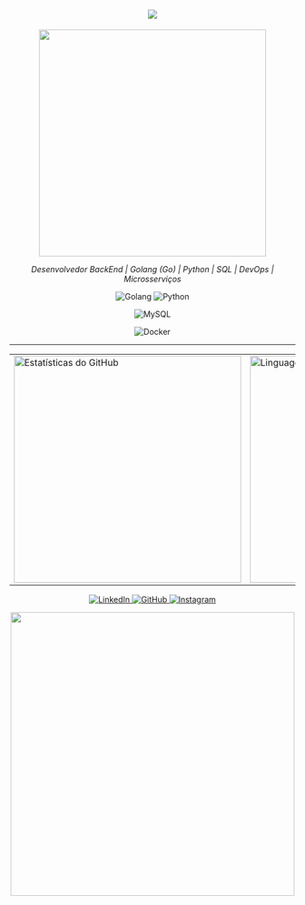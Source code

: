 <h1 align="center">
    <img src="https://readme-typing-svg.demolab.com?font=Knewave&size=28&duration=2500&pause=400&color=00FF00&center=true&vCenter=true&width=600&lines=Hello+world!;Vin%C3%ADcius+from+Brazil">
</h1>

<p align="center">
    <img src="https://media1.giphy.com/media/v1.Y2lkPTc5MGI3NjExeDJta3Ayd2NhMG5iemg0d2JnY2g5bXVkanNwazJiOXB4NDJsY2hwYSZlcD12MV9pbnRlcm5hbF9naWZfYnlfaWQmY3Q9Zw/LZ3u3BeP3pjTDqYaqc/giphy.gif" width="400" />
</p>

<p align="center">
    <em>Desenvolvedor BackEnd | Golang (Go) | Python | SQL | DevOps | Microsserviços </em>
</p>



<p align="center">
    <img alt="Golang" src="https://img.shields.io/badge/Go-00ADD8?style=for-the-badge&logo=go&logoColor=white"/>
    <img alt="Python" src="https://img.shields.io/badge/Python-3776AB?style=for-the-badge&logo=python&logoColor=white"/>

</p>

<p align="center">
    <img alt="MySQL" src="https://img.shields.io/badge/MySQL-4479A1?style=for-the-badge&logo=mysql&logoColor=white"/>
</p>

<p align="center">
    <img alt="Docker" src="https://img.shields.io/badge/Docker-2496ED?style=for-the-badge&logo=docker&logoColor=white"/>
</p>

---

<table align="center">
    <tr>
        <td>
            <img src="https://github-readme-stats.vercel.app/api?username=vsampaioo&show_icons=true&theme=dark" alt="Estatísticas do GitHub" width="400"/>
        </td>
        <td>
            <img src="https://github-readme-stats.vercel.app/api/top-langs/?username=vsampaioo&layout=compact&theme=dark" alt="Linguagens mais usadas" width="400"/>
        </td>
    </tr>
</table>

<p align="center">
    <a href="https://www.linkedin.com/in/vinicius-almeida-sampaio/" target="_blank">
        <img alt="LinkedIn" src="https://img.shields.io/badge/LinkedIn-0A66C2?style=for-the-badge&logo=linkedin&logoColor=white" />
    </a>
    <a href="https://github.com/vsampaioo" target="_blank">
        <img alt="GitHub" src="https://img.shields.io/badge/GitHub-181717?style=for-the-badge&logo=github&logoColor=white" />
    </a>
    <a href="https://www.instagram.com/vini_ipanema/" target="_blank">
        <img alt="Instagram" src="https://img.shields.io/badge/Instagram-%23E4405F?style=for-the-badge&logo=instagram&logoColor=white" />
    </a>
</p>

<p align="center"> <img src="https://media.giphy.com/media/dRj9WV69tCVvELTO1u/giphy.gif" width="500" /> </p>
